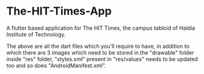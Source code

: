 # The-HIT-Times-App
A flutter based application for The HIT Times, the campus tabloid of Haldia Institute of Technology.

The above are all the dart files which you'll require to have, in addition to which there are 3 images which need to be stored in the "drawable" folder inside "res" folder, "styles.xml" present in "res/values" needs to be updated too and so does "AndroidManifest.xml".
